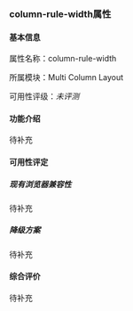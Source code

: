 ### column-rule-width属性

#### 基本信息

属性名称：column-rule-width

所属模块：Multi Column Layout

可用性评级：*未评测*

#### 功能介绍

待补充

#### 可用性评定

##### 现有浏览器兼容性

待补充

##### 降级方案

待补充

#### 综合评价

待补充
